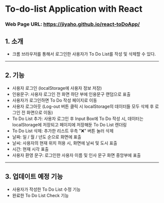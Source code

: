# To-do-list Application with React

### Web Page URL: https://jiyaho.github.io/react-toDoApp/

## 1. 소개

- 크롬 브라우저를 통해서 로그인한 사용자가 To Do List를 작성 및 삭제할 수 있다.

---

## 2. 기능

- 사용자 로그인 (localStorage에 사용자 정보 저장)
- 인용문구: 사용자 로그인 전 화면 하단 부에 인용문구 랜덤으로 표출
- 사용자가 로그인하면 To Do 작성 페이지로 이동
- 사용자 로그아웃 (Log-out 버튼 클릭 시 localStorage의 데이터들 모두 삭제 후 로그인 전 화면으로 이동)
- To Do List 추가: 사용자 로그인 후 Input Box에 To Do 작성 시, 데이터는 localStorage에 저장되고 페이지에 저장해둔 To Do List 렌더링
- To Do List 삭제: 추가한 리스트 우측 "❌" 버튼 눌러 삭제
- 날짜: 일 / 월 / 년도 순으로 화면에 표출
- 날씨: 사용자의 현재 위치 허용 시, 화면에 날씨 및 도시 표출
- 시간: 현재 시각 표출
- 사용자 환영 문구: 로그인한 사용자 이름 및 인사 문구 화면 중앙부에 표출

---

## 3. 업데이트 예정 기능

- 사용자가 작성한 To Do List 수정 기능
- 완료한 To Do List Check 기능
